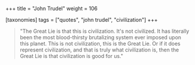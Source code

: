 +++
title = "John Trudel"
weight = 106

[taxonomies]
tags = ["quotes", "john trudel", "civilization"]
+++

> "The Great Lie is that this is civilization. It's not civilized. It has
> literally been the most blood-thirsty brutalizing system ever imposed upon
> this planet. This is not civilization, this is the Great Lie. Or if it does
> represent civilization, and that is truly what civilization is, then the
> Great Lie is that civilization is good for us."
